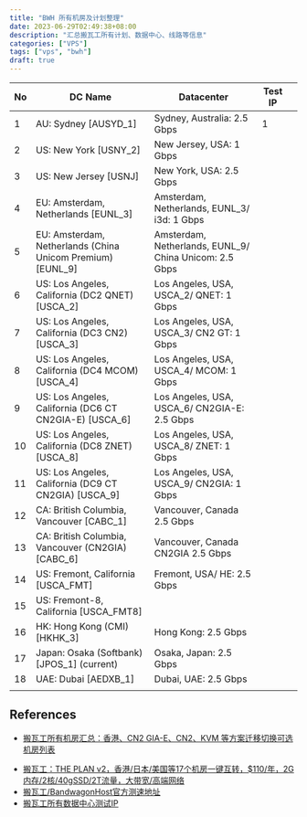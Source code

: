 ```yaml
---
title: "BWH 所有机房及计划整理"
date: 2023-06-29T02:49:38+08:00
description: "汇总搬瓦工所有计划、数据中心、线路等信息"
categories: ["VPS"]
tags: ["vps", "bwh"]
draft: true
---
```


| No | DC Name                                                     | Datacenter                                             | Test IP |   |
|----|-------------------------------------------------------------|--------------------------------------------------------|---------|---|
| 1  | AU: Sydney [AUSYD_1]                                        | Sydney, Australia: 2.5 Gbps                            | 1       |   |
| 2  | US: New York [USNY_2]                                       | New Jersey, USA: 1 Gbps                                |         |   |
| 3 | US: New Jersey [USNJ]                                       | New York, USA: 2.5 Gbps                                |         |   |
| 4 | EU: Amsterdam, Netherlands [EUNL_3]                         | Amsterdam, Netherlands, EUNL_3/ i3d: 1 Gbps            |         |   |
| 5 | EU: Amsterdam, Netherlands (China Unicom Premium) [EUNL_9]  | Amsterdam, Netherlands, EUNL_9/ China Unicom: 2.5 Gbps |         |   |
| 6 | US: Los Angeles, California (DC2 QNET) [USCA_2]             | Los Angeles, USA, USCA_2/ QNET: 1 Gbps                 |         |   |
| 7 | US: Los Angeles, California (DC3 CN2) [USCA_3]              | Los Angeles, USA, USCA_3/ CN2 GT: 1 Gbps               |         |   |
| 8 | US: Los Angeles, California (DC4 MCOM) [USCA_4]             | Los Angeles, USA, USCA_4/ MCOM: 1 Gbps                 |         |   |
| 9 | US: Los Angeles, California (DC6 CT CN2GIA-E) [USCA_6]      | Los Angeles, USA, USCA_6/ CN2GIA-E: 2.5 Gbps           |         |   |
| 10 | US: Los Angeles, California (DC8 ZNET) [USCA_8]             | Los Angeles, USA, USCA_8/ ZNET: 1 Gbps                 |         |   |
| 11 | US: Los Angeles, California (DC9 CT CN2GIA) [USCA_9]        | Los Angeles, USA, USCA_9/ CN2GIA: 1 Gbps               |         |   |
| 12 | CA: British Columbia, Vancouver [CABC_1]                    | Vancouver, Canada 2.5 Gbps                             |         |   |
| 13 | CA: British Columbia, Vancouver (CN2GIA) [CABC_6]           | Vancouver, Canada CN2GIA 2.5 Gbps                      |         |   |
| 14 | US: Fremont, California [USCA_FMT]                          | Fremont, USA/ HE: 2.5 Gbps                             |         |   |
| 15 | US: Fremont-8, California [USCA_FMT8]                       |                                                        |         |   |
| 16 | HK: Hong Kong (CMI) [HKHK_3]                                | Hong Kong: 2.5 Gbps                                    |         |   |
| 17 | Japan: Osaka (Softbank) [JPOS_1] (current)                  | Osaka, Japan: 2.5 Gbps                                 |         |   |
| 18 | UAE: Dubai [AEDXB_1]                                        | Dubai, UAE: 2.5 Gbps                                   |         |   |
|    |                                                             |                                                        |         |   |


## References

- [搬瓦工所有机房汇总：香港、CN2 GIA-E、CN2、KVM 等方案迁移切换可选机房列表](https://www.bandwagonhost.net/5897.html)
* [搬瓦工：THE PLAN v2，香港/日本/美国等17个机房一键互转，$110/年，2G内存/2核/40gSSD/2T流量，大带宽/高端网络](https://www.zhujiceping.com/64040.html)
* [搬瓦工/BandwagonHost官方测速地址](https://bwg.wiki/speed-test)
* [搬瓦工所有数据中心测试IP](https://www.bandwagonhost.net/test-ip)
